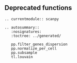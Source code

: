 ## Deprecated functions

```{eval-rst}
.. currentmodule:: scanpy
```

```{eval-rst}
.. autosummary::
   :nosignatures:
   :toctree: ../generated/

   pp.filter_genes_dispersion
   pp.normalize_per_cell
   pp.subsample
   tl.louvain
```
